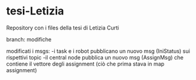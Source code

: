 # tesi-Letizia
Repository con i files della tesi di Letizia Curti

branch: modifiche


modificati i msgs:
-i task e i robot pubblicano un nuovo msg (IniStatus) sui rispettivi topic
-il central node pubblica un nuovo msg (AssignMsg) che contiene il vettore degli assignment (ciò che prima stava in map assignment)
